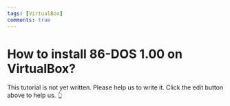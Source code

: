 ```yaml
---
tags: [VirtualBox]
comments: true
---
```


# How to install 86-DOS 1.00 on VirtualBox?

This tutorial is not yet written. Please help us to write it. Click the edit button above to help us. 👆